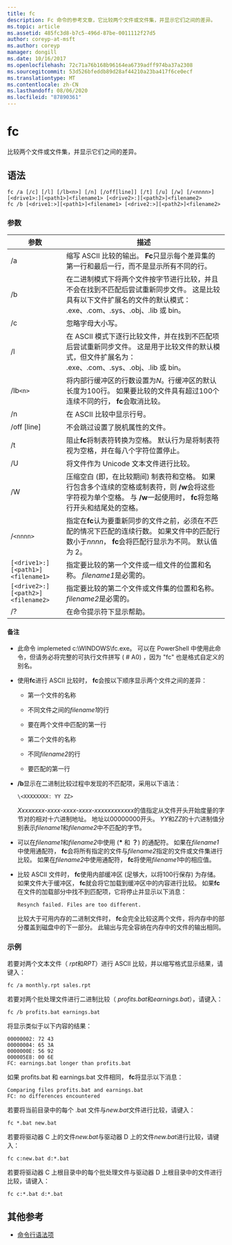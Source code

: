 ```yaml
---
title: fc
description: Fc 命令的参考文章，它比较两个文件或文件集，并显示它们之间的差异。
ms.topic: article
ms.assetid: 485fc3d8-b7c5-496d-87be-0011112f27d5
author: coreyp-at-msft
ms.author: coreyp
manager: dongill
ms.date: 10/16/2017
ms.openlocfilehash: 72c71a76b168b96164ea6739adff974ba37a2308
ms.sourcegitcommit: 53d526bfeddb89d28af44210a23ba417f6ce0ecf
ms.translationtype: MT
ms.contentlocale: zh-CN
ms.lasthandoff: 08/06/2020
ms.locfileid: "87890361"
---
```

# <a name="fc"></a>fc

比较两个文件或文件集，并显示它们之间的差异。

## <a name="syntax"></a>语法

```
fc /a [/c] [/l] [/lb<n>] [/n] [/off[line]] [/t] [/u] [/w] [/<nnnn>] [<drive1>:][<path1>]<filename1> [<drive2>:][<path2>]<filename2>
fc /b [<drive1:>][<path1>]<filename1> [<drive2:>][<path2>]<filename2>
```

### <a name="parameters"></a>参数

| 参数 | 描述 |
| --------- | ----------- |
| /a | 缩写 ASCII 比较的输出。 **Fc**只显示每个差异集的第一行和最后一行，而不是显示所有不同的行。 |
| /b | 在二进制模式下将两个文件按字节进行比较，并且不会在找到不匹配后尝试重新同步文件。 这是比较具有以下文件扩展名的文件的默认模式： .exe、.com、.sys、.obj、.lib 或 bin。 |
| /c | 忽略字母大小写。 |
| /l | 在 ASCII 模式下逐行比较文件，并在找到不匹配项后尝试重新同步文件。 这是用于比较文件的默认模式，但文件扩展名为： .exe、.com、.sys、.obj、.lib 或 bin。 |
| /lb`<n>` | 将内部行缓冲区的行数设置为*N*。行缓冲区的默认长度为100行。 如果要比较的文件具有超过100个连续不同的行， **fc**会取消比较。 |
| /n | 在 ASCII 比较中显示行号。 |
| /off [line] | 不会跳过设置了脱机属性的文件。 |
| /t  | 阻止**fc**将制表符转换为空格。 默认行为是将制表符视为空格，并在每八个字符位置停止。 |
| /U | 将文件作为 Unicode 文本文件进行比较。 |
| /W | 压缩空白 (即，在比较期间) 制表符和空格。 如果行包含多个连续的空格或制表符，则 **/w**会将这些字符视为单个空格。 与 **/w**一起使用时， **fc**将忽略行开头和结尾处的空格。 |
| /`<nnnn>` | 指定在**fc**认为要重新同步的文件之前，必须在不匹配的情况下匹配的连续行数。 如果文件中的匹配行数小于*nnnn*， **fc**会将匹配行显示为不同。 默认值为 2。 |
| `[<drive1>:][<path1>]<filename1>` | 指定要比较的第一个文件或一组文件的位置和名称。 *filename1*是必需的。 |
| `[<drive2>:][<path2>]<filename2>` | 指定要比较的第二个文件或文件集的位置和名称。 *filename2*是必需的。 |
| /? | 在命令提示符下显示帮助。 |

#### <a name="remarks"></a>备注

- 此命令 implemeted c:\WINDOWS\fc.exe。 可以在 PowerShell 中使用此命令，但请务必将完整的可执行文件拼写 ( # A0) ，因为 "fc" 也是格式自定义的别名。

- 使用**fc**进行 ASCII 比较时， **fc**会按以下顺序显示两个文件之间的差异：

  - 第一个文件的名称

  - 不同文件之间的*filename1*的行

  - 要在两个文件中匹配的第一行

  - 第二个文件的名称

  - 不同*filename2*的行

  - 要匹配的第一行

- **/b**显示在二进制比较过程中发现的不匹配项，采用以下语法：

    `\<XXXXXXXX: YY ZZ>`

    *Xxxxxxxx-xxxx-xxxx-xxxx-xxxxxxxxxxxx*的值指定从文件开头开始度量的字节对的相对十六进制地址。 地址以00000000开头。 *YY*和*ZZ*的十六进制值分别表示*filename1*和*filename2*中不匹配的字节。

- 可以在*filename1*和*filename2*中使用 (**&#42;** 和 **？**) 的通配符。 如果在*filename1*中使用通配符， **fc**会将所有指定的文件与*filename2*指定的文件或文件集进行比较。 如果在*filename2*中使用通配符， **fc**将使用*filename1*中的相应值。

- 比较 ASCII 文件时， **fc**使用内部缓冲区 (足够大，以将100行保存) 为存储。 如果文件大于缓冲区， **fc**就会将它加载到缓冲区中的内容进行比较。 如果**fc**在文件的加载部分中找不到匹配项，它将停止并显示以下消息：

    `Resynch failed. Files are too different.`

    比较大于可用内存的二进制文件时， **fc**会完全比较这两个文件，将内存中的部分覆盖到磁盘中的下一部分。 此输出与完全容纳在内存中的文件的输出相同。

### <a name="examples"></a>示例

若要对两个文本文件（ *rpt*和*RPT*）进行 ASCII 比较，并以缩写格式显示结果，请键入：

```
fc /a monthly.rpt sales.rpt
```

若要对两个批处理文件进行二进制比较（ *profits.bat*和*earnings.bat*），请键入：

```
fc /b profits.bat earnings.bat
```

将显示类似于以下内容的结果：

```
00000002: 72 43
00000004: 65 3A
0000000E: 56 92
000005E8: 00 6E
FC: earnings.bat longer than profits.bat
```

如果 profits.bat 和 earnings.bat 文件相同， **fc**将显示以下消息：

```
Comparing files profits.bat and earnings.bat
FC: no differences encountered
```

若要将当前目录中的每个 .bat 文件与*new.bat*文件进行比较，请键入：

```
fc *.bat new.bat
```

若要将驱动器 C 上的文件*new.bat*与驱动器 D 上的文件*new.bat*进行比较，请键入：

```
fc c:new.bat d:*.bat
```

若要将驱动器 C 上根目录中的每个批处理文件与驱动器 D 上根目录中的文件进行比较，请键入：

```
fc c:*.bat d:*.bat
```

## <a name="additional-references"></a>其他参考

- [命令行语法项](command-line-syntax-key.md)
